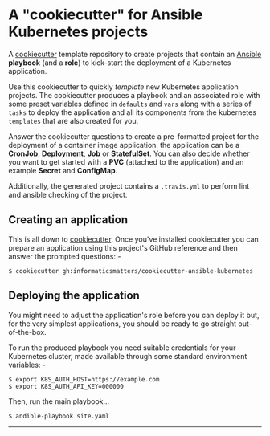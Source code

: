 # A "cookiecutter" for Ansible Kubernetes projects
A [cookiecutter] template repository to create projects that contain an
[Ansible] **playbook** (and a **role**) to kick-start the deployment of a
Kubernetes application.

Use this cookiecutter to quickly *template* new Kubernetes application
projects. The cookiecutter produces a playbook and an associated role with some
preset variables defined in `defaults` and `vars` along with a series of
`tasks` to deploy the application and all its components from the kubernetes
`templates` that are also created for you.

Answer the cookiecutter questions to create a pre-formatted project
for the deployment of a container image application. the application can be
a **CronJob**, **Deployment**, **Job** or **StatefulSet**. You can also decide
whether you want to get started with a **PVC** (attached to the application)
and an example **Secret** and **ConfigMap**.

Additionally, the generated project contains a `.travis.yml`
to perform lint and ansible checking of the project.

## Creating an application
This is all down to [cookiecutter]. Once you've installed cookiecutter
you can prepare an application using this project's GitHub reference and then
answer the prompted questions: -

    $ cookiecutter gh:informaticsmatters/cookiecutter-ansible-kubernetes

## Deploying the application
You might need to adjust the application's role before you can deploy it
but, for the very simplest applications, you should be ready to go
straight out-of-the-box.
 
To run the produced playbook you need suitable credentials for your Kubernetes
cluster, made available through some standard environment variables: -

    $ export K8S_AUTH_HOST=https://example.com
    $ export K8S_AUTH_API_KEY=000000

Then, run the main playbook...

    $ andible-playbook site.yaml
        
---

[ansible]: https://github.com/ansible/ansible
[cookiecutter]: https://cookiecutter.readthedocs.io
